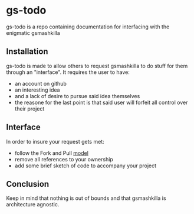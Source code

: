 # gs-todo

gs-todo is a repo containing documentation for interfacing with the enigmatic gsmashkilla

## Installation
gs-todo is made to allow others to request gsmashkilla to do stuff for them through an "interface".
It requires the user to have:
* an account on github
* an interesting idea
* and a lack of desire to pursue said idea themselves
* the reasone for the last point is that said user will forfeit all control over their project

## Interface
In order to insure your request gets met:
* follow the Fork and Pull [model](https://help.github.com/articles/using-pull-requests)
* remove all references to your ownership
* add some brief sketch of code to accompany your project

## Conclusion
Keep in mind that nothing is out of bounds and that gsmashkilla is architecture agnostic.
